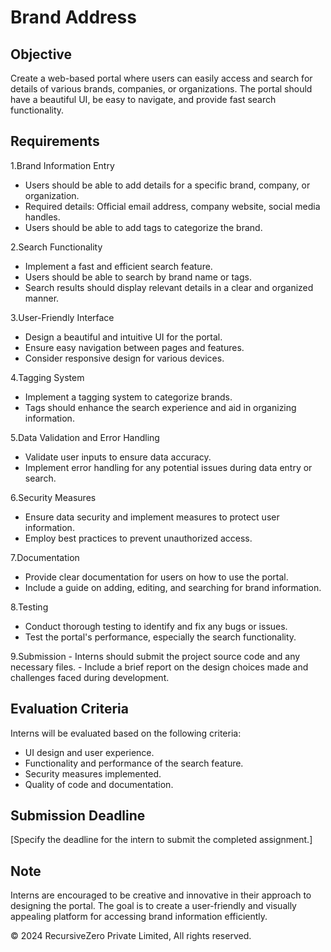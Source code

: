 # Brand Address

## Objective

Create a web-based portal where users can easily access and search for details of various brands, companies, or organizations. The portal should have a beautiful UI, be easy to navigate, and provide fast search functionality.

## Requirements

1.Brand Information Entry

- Users should be able to add details for a specific brand, company, or organization.
- Required details: Official email address, company website, social media handles.
- Users should be able to add tags to categorize the brand.

2.Search Functionality

- Implement a fast and efficient search feature.
- Users should be able to search by brand name or tags.
- Search results should display relevant details in a clear and organized manner.

3.User-Friendly Interface

- Design a beautiful and intuitive UI for the portal.
- Ensure easy navigation between pages and features.
- Consider responsive design for various devices.

4.Tagging System

- Implement a tagging system to categorize brands.
- Tags should enhance the search experience and aid in organizing information.

5.Data Validation and Error Handling

- Validate user inputs to ensure data accuracy.
- Implement error handling for any potential issues during data entry or search.

6.Security Measures

- Ensure data security and implement measures to protect user information.
- Employ best practices to prevent unauthorized access.

7.Documentation

- Provide clear documentation for users on how to use the portal.
- Include a guide on adding, editing, and searching for brand information.

8.Testing

- Conduct thorough testing to identify and fix any bugs or issues.
- Test the portal's performance, especially the search functionality.

9.Submission
    - Interns should submit the project source code and any necessary files.
    - Include a brief report on the design choices made and challenges faced during development.

## Evaluation Criteria

Interns will be evaluated based on the following criteria:

- UI design and user experience.
- Functionality and performance of the search feature.
- Security measures implemented.
- Quality of code and documentation.

## Submission Deadline

[Specify the deadline for the intern to submit the completed assignment.]

## Note

Interns are encouraged to be creative and innovative in their approach to designing the portal. The goal is to create a user-friendly and visually appealing platform for accessing brand information efficiently.

&copy; 2024 RecursiveZero Private Limited, All rights reserved.
